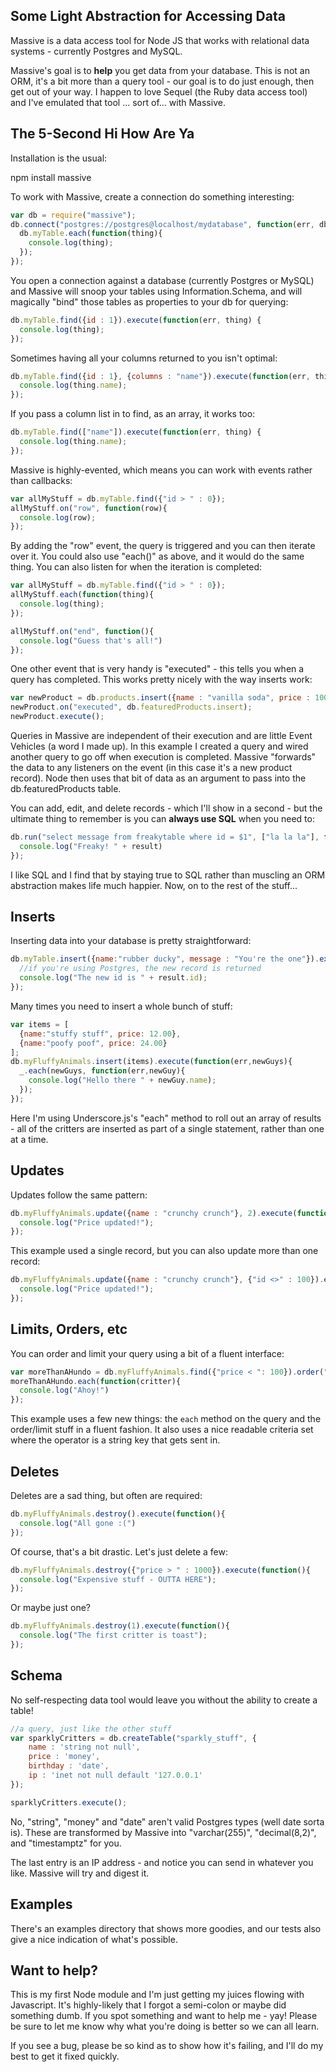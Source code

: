 ## Some Light Abstraction for Accessing Data

Massive is a data access tool for Node JS that works with relational data systems - currently Postgres and MySQL.

Massive's goal is to **help** you get data from your database. This is not an ORM, it's a bit more than a query tool - our goal is to do just enough, then get out of your way. I happen to love Sequel (the Ruby data access tool) and I've emulated that tool ... sort of... with Massive.

## The 5-Second Hi How Are Ya

Installation is the usual:

  npm install massive

To work with Massive, create a connection do something interesting:

```javascript
var db = require("massive");
db.connect("postgres://postgres@localhost/mydatabase", function(err, db){
  db.myTable.each(function(thing){
    console.log(thing);
  });
});
```

You open a connection against a database (currently Postgres or MySQL) and Massive will snoop your tables using Information.Schema, and will magically "bind" those tables as properties to your db for querying:

```javascript
db.myTable.find({id : 1}).execute(function(err, thing) {
  console.log(thing);
});
```

Sometimes having all your columns returned to you isn't optimal:

```javascript
db.myTable.find({id : 1}, {columns : "name"}).execute(function(err, thing) {
  console.log(thing.name);
});
```

If you pass a column list in to find, as an array, it works too:

```javascript
db.myTable.find(["name"]).execute(function(err, thing) {
  console.log(thing.name);
});
```


Massive is highly-evented, which means you can work with events rather than callbacks:

```javascript
var allMyStuff = db.myTable.find({"id > " : 0});
allMyStuff.on("row", function(row){
  console.log(row);
});

```

By adding the "row" event, the query is triggered and you can then iterate over it. You could also use "each()" as above, and it would do the same thing. You can also listen for when the iteration is completed:

```javascript
var allMyStuff = db.myTable.find({"id > " : 0});
allMyStuff.each(function(thing){
  console.log(thing);
});

allMyStuff.on("end", function(){
  console.log("Guess that's all!")
});

```

One other event that is very handy is "executed" - this tells you when a query has completed. This works pretty nicely with the way inserts work:

```javascript
var newProduct = db.products.insert({name : "vanilla soda", price : 100});
newProduct.on("executed", db.featuredProducts.insert);
newProduct.execute();
```

Queries in Massive are independent of their execution and are little Event Vehicles (a word I made up). In this example I created a query and wired another query to go off when execution is completed. Massive "forwards" the data to any listeners on the event (in this case it's a new product record). Node then uses that bit of data as an argument to pass into the db.featuredProducts table.

You can add, edit, and delete records - which I'll show in a second - but the ultimate thing to remember is you can **always use SQL** when you need to:

```javascript
db.run("select message from freakytable where id = $1", ["la la la"], function(err, result){
  console.log("Freaky! " + result)
});
```

I like SQL and I find that by staying true to SQL rather than muscling an ORM abstraction makes life much happier. Now, on to the rest of the stuff...

## Inserts

Inserting data into your database is pretty straightforward:

```javascript
db.myTable.insert({name:"rubber ducky", message : "You're the one"}).execute(function(err,result){
  //if you're using Postgres, the new record is returned
  console.log("The new id is " + result.id);
});
```

Many times you need to insert a whole bunch of stuff:

```javascript
var items = [
  {name:"stuffy stuff", price: 12.00},
  {name:"poofy poof", price: 24.00}
];
db.myFluffyAnimals.insert(items).execute(function(err,newGuys){
  _.each(newGuys, function(err,newGuy){
    console.log("Hello there " + newGuy.name);
  });
});
```

Here I'm using Underscore.js's "each" method to roll out an array of results - all of the critters are inserted as part of a single statement, rather than one at a time.

## Updates

Updates follow the same pattern:

```javascript
db.myFluffyAnimals.update({name : "crunchy crunch"}, 2).execute(function(err,result){
  console.log("Price updated!");
});

```

This example used a single record, but you can also update more than one record:

```javascript
db.myFluffyAnimals.update({name : "crunchy crunch"}, {"id <>" : 100}).execute(function(err,result){
  console.log("Price updated!");
});

```

## Limits, Orders, etc

You can order and limit your query using a bit of a fluent interface:

```javascript
var moreThanAHundo = db.myFluffyAnimals.find({"price < ": 100}).order("name").limit(10);
moreThanAHundo.each(function(critter){
  console.log("Ahoy!")
});

```

This example uses a few new things: the `each` method on the query and the order/limit stuff in a fluent fashion. It also uses a nice readable criteria set where the operator is a string key that gets sent in.

## Deletes

Deletes are a sad thing, but often are required:

```javascript
db.myFluffyAnimals.destroy().execute(function(){
  console.log("All gone :(")
});
```

Of course, that's a bit drastic. Let's just delete a few:

```javascript
db.myFluffyAnimals.destroy({"price > " : 1000}).execute(function(){
  console.log("Expensive stuff - OUTTA HERE");
});
```

Or maybe just one?

```javascript
db.myFluffyAnimals.destroy(1).execute(function(){
  console.log("The first critter is toast");
});
```

## Schema

No self-respecting data tool would leave you without the ability to create a table!

```javascript
//a query, just like the other stuff
var sparklyCritters = db.createTable("sparkly_stuff", {
    name : 'string not null',
    price : 'money',
    birthday : 'date',
    ip : 'inet not null default '127.0.0.1'
});

sparklyCritters.execute();
```

No, "string", "money" and "date" aren't valid Postgres types (well date sorta is). These are transformed by Massive into "varchar(255)", "decimal(8,2)", and "timestamptz" for you.

The last entry is an IP address - and notice you can send in whatever you like. Massive will try and digest it.

## Examples

There's an examples directory that shows more goodies, and our tests also give a nice indication of what's possible.

## Want to help?

This is my first Node module and I'm just getting my juices flowing with Javascript. It's highly-likely that I forgot a semi-colon or maybe did something dumb. If you spot something and want to help me - yay! Please be sure to let me know why what you're doing is better so we can all learn.

If you see a bug, please be so kind as to show how it's failing, and I'll do my best to get it fixed quickly.




